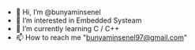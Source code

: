 - 👋 Hi, I’m @bunyaminsenel
- 👀 I’m interested in Embedded Systeam
- 🌱 I’m currently learning C / C++
- 📫 How to reach me "bunyaminsenel97@gmail.com"

<!---
bunyaminsenel/bunyaminsenel is a ✨ special ✨ repository because its `README.md` (this file) appears on your GitHub profile.
You can click the Preview link to take a look at your changes.
--->
